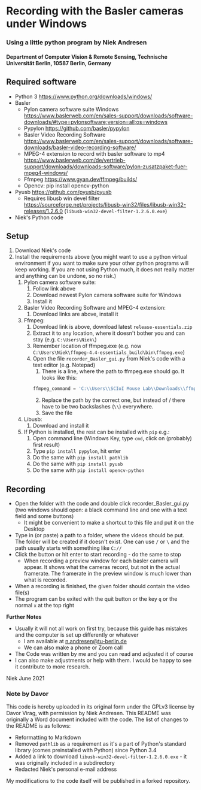 # Recording with the Basler cameras under Windows

### Using a little python program by Niek Andresen
#### Department of Computer Vision & Remote Sensing, Technische Universität Berlin, 10587 Berlin, Germany

## Required software
 * Python 3 https://www.python.org/downloads/windows/
 * Basler
   * Pylon camera software suite Windows https://www.baslerweb.com/en/sales-support/downloads/software-downloads/#type=pylonsoftware;version=all;os=windows
   * Pypylon https://github.com/basler/pypylon
   * Basler Video Recording Software https://www.baslerweb.com/en/sales-support/downloads/software-downloads/basler-video-recording-software/
   * MPEG-4 extension to record with basler software to mp4 https://www.baslerweb.com/de/vertrieb-support/downloads/downloads-software/pylon-zusatzpaket-fuer-mpeg4-windows/
   * Ffmpeg https://www.gyan.dev/ffmpeg/builds/
   * Opencv: pip install opencv-python
 * Pyusb https://github.com/pyusb/pyusb
   * Requires libusb win devel filter https://sourceforge.net/projects/libusb-win32/files/libusb-win32-releases/1.2.6.0 (`libusb-win32-devel-filter-1.2.6.0.exe`)
 * Niek's Python code

## Setup
1.	Download Niek's code
2.	Install the requirements above (you might want to use a python virtual environment if you want to make sure your other python programs will keep working. If you are not using Python much, it does not really matter and anything can be undone, so no risk.)
    1.	Pylon camera software suite:
        1.	Follow link above
        2.	Download newest Pylon camera software suite for Windows
        3.	Install it
    2.	Basler Video Recording Software and MPEG-4 extension:
        1.	Download links are above, install it
    3.	Ffmpeg:
        1.	Download link is above, download latest `release-essentials.zip`
        2.	Extract it to any location, where it doesn't bother you and can stay (e.g. `C:\Users\Niek\`)
        3.	Remember location of ffmpeg.exe (e.g. now `C:\Users\Niek\ffmpeg-4.4-essentials_build\bin\ffmpeg.exe`)
        4.	Open the file `recorder_Basler_gui.py` from Niek's code with a text editor (e.g. Notepad)
            1.	There is a line, where the path to ffmpeg.exe should go. It looks like this:
            ```python
            ffmpeg_command = 'C:\\Users\\SCIoI Mouse Lab\\Downloads\\ffmpeg-20200831-4a11a6f-win64-static\\ffmpeg-20200831-4a11a6f-win64-static\\bin\\ffmpeg.exe' if platform.system() == 'Windows' else 'ffmpeg'
            ```
            2.	Replace the path by the correct one, but instead of / there have to be two backslashes (`\\`) everywhere.
            3.	Save the file
    4.	Libusb:
        1.	Download and install it
    5.	If Python is installed, the rest can be installed with `pip` e.g.:
        1.	Open command line (Windows Key, type `cmd`, click on (probably) first result)
        2.	Type `pip install pypylon`, hit enter
        3.	Do the same with `pip install pathlib`
        4.	Do the same with `pip install pyusb`
        5.	Do the same with `pip install opencv-python`

## Recording

 * Open the folder with the code and double click recorder_Basler_gui.py (two windows should open: a black command line and one with a text field and some buttons)
   * It might be convenient to make a shortcut to this file and put it on the Desktop
 * Type in (or paste) a path to a folder, where the videos should be put. The folder will be created if it doesn't exist. One can use `/` or `\` and the path usually starts with something like `C://`
 * Click the button or hit enter to start recording - do the same to stop
   * When recording a preview window for each basler camera will appear. It shows what the cameras record, but not in the actual framerate. The framerate in the preview window is much lower than what is recorded.
 * When a recording is finished, the given folder should contain the video file(s)
 * The program can be exited with the quit button or the key `q` or the normal `x` at the top right

**Further Notes**
 * Usually it will not all work on first try, because this guide has mistakes and the computer is set up differently or whatever
   * I am available at n.andresen@tu-berlin.de
   * We can also make a phone or Zoom call
 * The Code was written by me and you can read and adjusted it of course
 * I can also make adjustments or help with them. I would be happy to see it contribute to more research.

Niek June 2021

### Note by Davor

This code is hereby uploaded in its original form under the GPLv3 license by Davor Virag, with permission by Niek Andresen. This README was originally a Word document included with the code. The list of changes to the README is as follows:

 * Reformatting to Markdown
 * Removed `pathlib` as a requirement as it's a part of Python's standard library (comes preinstalled with Python) since Python 3.4
 * Added a link to download `libusb-win32-devel-filter-1.2.6.0.exe` - it was originally included in a subdirectory
 * Redacted Niek's personal e-mail address
 
 My modifications to the code itself will be published in a forked repository.
